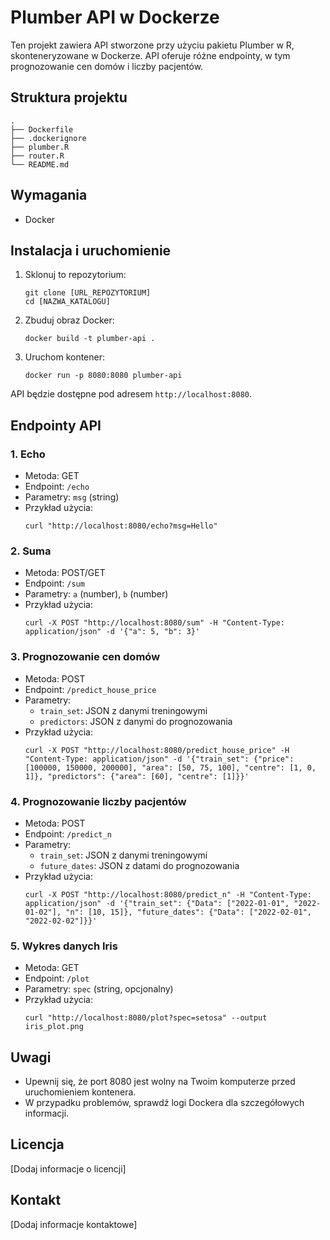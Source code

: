 # Plumber API w Dockerze

Ten projekt zawiera API stworzone przy użyciu pakietu Plumber w R, skonteneryzowane w Dockerze. API oferuje różne endpointy, w tym prognozowanie cen domów i liczby pacjentów.

## Struktura projektu

```
.
├── Dockerfile
├── .dockerignore
├── plumber.R
├── router.R
└── README.md
```

## Wymagania

- Docker

## Instalacja i uruchomienie

1. Sklonuj to repozytorium:
   ```
   git clone [URL_REPOZYTORIUM]
   cd [NAZWA_KATALOGU]
   ```

2. Zbuduj obraz Docker:
   ```
   docker build -t plumber-api .
   ```

3. Uruchom kontener:
   ```
   docker run -p 8080:8080 plumber-api
   ```

API będzie dostępne pod adresem `http://localhost:8080`.

## Endpointy API

### 1. Echo
- Metoda: GET
- Endpoint: `/echo`
- Parametry: `msg` (string)
- Przykład użycia:
  ```
  curl "http://localhost:8080/echo?msg=Hello"
  ```

### 2. Suma
- Metoda: POST/GET
- Endpoint: `/sum`
- Parametry: `a` (number), `b` (number)
- Przykład użycia:
  ```
  curl -X POST "http://localhost:8080/sum" -H "Content-Type: application/json" -d '{"a": 5, "b": 3}'
  ```

### 3. Prognozowanie cen domów
- Metoda: POST
- Endpoint: `/predict_house_price`
- Parametry: 
  - `train_set`: JSON z danymi treningowymi
  - `predictors`: JSON z danymi do prognozowania
- Przykład użycia:
  ```
  curl -X POST "http://localhost:8080/predict_house_price" -H "Content-Type: application/json" -d '{"train_set": {"price": [100000, 150000, 200000], "area": [50, 75, 100], "centre": [1, 0, 1]}, "predictors": {"area": [60], "centre": [1]}}'
  ```

### 4. Prognozowanie liczby pacjentów
- Metoda: POST
- Endpoint: `/predict_n`
- Parametry:
  - `train_set`: JSON z danymi treningowymi
  - `future_dates`: JSON z datami do prognozowania
- Przykład użycia:
  ```
  curl -X POST "http://localhost:8080/predict_n" -H "Content-Type: application/json" -d '{"train_set": {"Data": ["2022-01-01", "2022-01-02"], "n": [10, 15]}, "future_dates": {"Data": ["2022-02-01", "2022-02-02"]}}'
  ```

### 5. Wykres danych Iris
- Metoda: GET
- Endpoint: `/plot`
- Parametry: `spec` (string, opcjonalny)
- Przykład użycia:
  ```
  curl "http://localhost:8080/plot?spec=setosa" --output iris_plot.png
  ```

## Uwagi

- Upewnij się, że port 8080 jest wolny na Twoim komputerze przed uruchomieniem kontenera.
- W przypadku problemów, sprawdź logi Dockera dla szczegółowych informacji.

## Licencja

[Dodaj informacje o licencji]

## Kontakt

[Dodaj informacje kontaktowe]